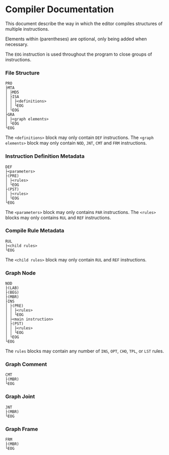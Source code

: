 # Compiler Documentation
This document describe the way in which the editor compiles structures of multiple instructions.

Elements within (parentheses) are optional, only being added when necessary.

The `EOG` instruction is used throughout the program to close groups of instructions.

### File Structure
```
PRO
├MTA
│ ├MD5
│ ├ISA
│ │ ├<definitions>
│ │ └EOG
│ └EOG
├GRA
│ ├<graph elements>
│ └EOG
└EOG
```

The `<definitions>` block may only contain `DEF` instructions. The `<graph elements>` block may only contain `NOD`, `JNT`, `CMT` and `FRM` instructions.

### Instruction Definition Metadata
```
DEF
├<parameters>
├(PRE)
│ ├<rules>
│ └EOG
├(PST)
│ ├<rules>
│ └EOG
└EOG
```

The `<parameters>` block may only contains `PAR` instructions. The `<rules>` blocks may only contains `RUL` and `REF` instructions.

### Compile Rule Metadata
```
RUL
├<child rules>
└EOG
```

The `<child rules>` block may only contain `RUL` and `REF` instructions.

### Graph Node
```
NOD
├(LAB)
├(BEG)
├(MBR)
├INS
│ ├(PRE)
│ │ ├<rules>
│ │ └EOG
│ ├<main instruction>
│ ├(PST)
│ │ ├<rules>
│ │ └EOG
│ └EOG
└EOG
```
The `rules` blocks may contain any number of `INS`, `OPT`, `CHO`, `TPL`, or `LST` rules.

### Graph Comment
```
CMT
├(MBR)
└EOG
```

### Graph Joint
```
JNT
├(MBR)
└EOG
```

### Graph Frame
```
FRM
├(MBR)
└EOG
```
